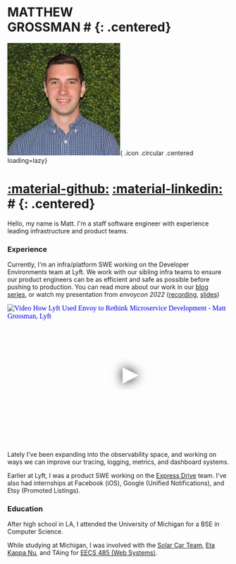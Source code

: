 # MATTHEW<br/>GROSSMAN # {: .centered}
![Image title](assets/favicon.webp){ .icon .circular .centered loading=lazy}
# [:material-github:](https://github.com/matthewgrossman) [:material-linkedin:](https://linkedin.com/in/matthewryangrossman/) # {: .centered}

Hello, my name is Matt. I'm a staff software engineer with experience leading infrastructure and product teams.

### Experience
Currently, I'm an infra/platform SWE working on the Developer Environments team at Lyft.
We work with our sibling infra teams to ensure our product engineers can be as efficient and safe as possible before pushing to production.
You can read more about our work in our [blog series](https://eng.lyft.com/scaling-productivity-on-microservices-at-lyft-part-3-extending-our-envoy-mesh-with-staging-fdaafafca82f), or watch my presentation from _envoycon 2022_ ([recording](https://www.youtube.com/watch?v=p9dYr23MVv0), [slides](https://envoyconna22.sched.com/event/1AO5k))

<iframe class="centered" loading="lazy" width="560" height="315" src="https://www.youtube.com/embed/p9dYr23MVv0" title="YouTube video player" frameborder="0" allow="accelerometer; autoplay; clipboard-write; encrypted-media; gyroscope; picture-in-picture; web-share" allowfullscreen srcdoc="<style>*{padding:0;margin:0;overflow:hidden}html,body{height:100%}img,span{position:absolute;width:100%;top:0;bottom:0;margin:auto}span{height:1.5em;text-align:center;font:48px/1.5 sans-serif;color:white;text-shadow:0 0 0.5em black}</style><a href=https://www.youtube.com/embed/p9dYr23MVv0?autoplay=1><img src=https://img.youtube.com/vi/p9dYr23MVv0/hqdefault.jpg alt='Video How Lyft Used Envoy to Rethink Microservice Development - Matt Grossman, Lyft'><span>▶</span></a>"></iframe>

Lately I've been expanding into the observability space, and working on ways we can improve our tracing, logging, metrics, and dashboard systems.

Earlier at Lyft, I was a product SWE working on the [Express Drive](https://www.lyft.com/expressdrive) team.
I've also had internships at Facebook (iOS), Google (Unified Notifications), and Etsy (Promoted Listings).

### Education
After high school in LA, I attended the University of Michigan for a BSE in Computer Science.

While studying at Michigan, I was involved with the [Solar Car Team](https://www.solarcar.engin.umich.edu), [Eta Kappa Nu](https://hkn.eecs.umich.edu), and TAing for [EECS 485 (Web Systems)](https://eecs485staff.github.io/eecs485.org).
